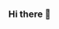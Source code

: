 ### Hi there 👋

<!--
**CamiloDBR/CamiloDBR** is a ✨ _special_ ✨ repository because its `README.md` (this file) appears on your GitHub profile.

Here are some ideas to get you started:

- 🔭 I’m currently working on ... a Legaltech StartUp
- 🌱 I’m currently learning ... IA, Java, Python, POO, HTML, CSS and Javascript
- 👯 I’m looking to collaborate on ... UI / UX design
- 🤔 I’m looking for help with ... learning about IA and Machine Learning
- 💬 Ask me about ... Laws
- 📫 How to reach me: ... check my Twitter profile
- 😄 Pronouns: ... Camilo
- ⚡ Fun fact: ... I like patacon
-->
